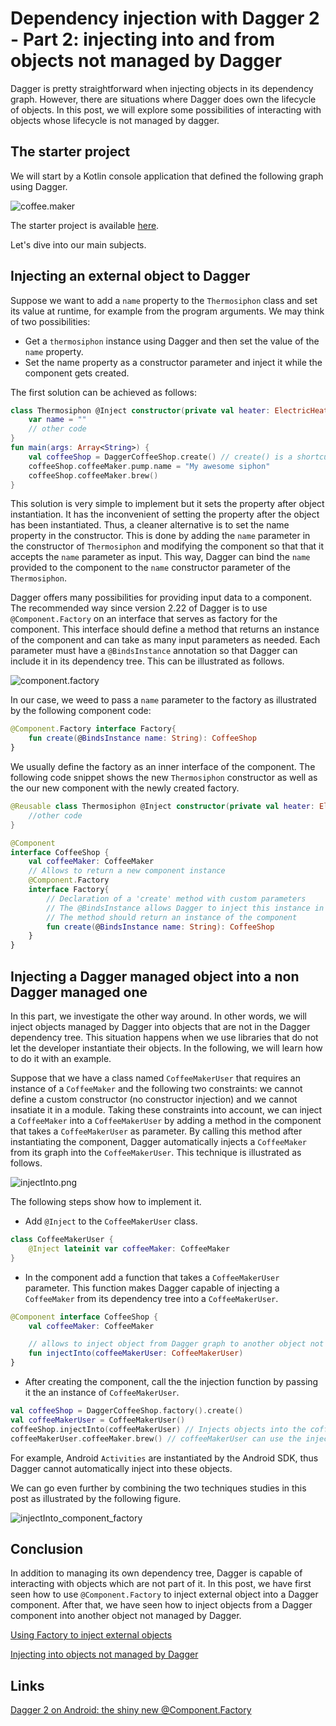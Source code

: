 # Dependency injection with Dagger 2 - Part 2: injecting into and from objects not managed by Dagger

Dagger is pretty straightforward when injecting objects in its dependency graph. However, there are situations where Dagger does own the lifecycle of objects. In this post, we will explore some possibilities of interacting with objects whose lifecycle is not managed by dagger.

## The starter project

We will start by a Kotlin console application that defined the following graph using Dagger.

![coffee.maker](./assets/coffee.maker.png)

The starter project is available [here](https://github.com/yostane/dagger2_android_tutorial/tree/master/dagger-console-inject).

Let's dive into our main subjects.

## Injecting an external object to Dagger

Suppose we want to add a `name` property to the `Thermosiphon` class and set its value at runtime, for example from the program arguments. We may think of two possibilities:

- Get a `thermosiphon` instance using Dagger and then set the value of the `name` property.
- Set the name property as a constructor parameter and inject it while the component gets created.

The first solution can be achieved as follows:

```kotlin
class Thermosiphon @Inject constructor(private val heater: ElectricHeater) {
    var name = ""
    // other code
}
fun main(args: Array<String>) {
    val coffeeShop = DaggerCoffeeShop.create() // create() is a shortcut to builder().build()
    coffeeShop.coffeeMaker.pump.name = "My awesome siphon"
    coffeeShop.coffeeMaker.brew()
}
```

This solution is very simple to implement but it sets the property after object instantiation. It has the inconvenient of setting the property after the object has been instantiated. Thus, a cleaner alternative is to set the name property in the constructor.
This is done by adding the `name` parameter in the constructor of `Thermosiphon` and modifying the component so that that it accepts the `name` parameter as input.
This way, Dagger can bind the `name` provided to the component to the `name` constructor parameter of the `Thermosiphon`.

Dagger offers many possibilities for providing input data to a component.
The recommended way since version 2.22 of Dagger is to use `@Component.Factory` on an interface that serves as factory for the component.
This interface should define a method that returns an instance of the component and can take as many input parameters as needed. Each parameter must have a `@BindsInstance` annotation so that Dagger can include it in its dependency tree. This can be illustrated as follows.

![component.factory](./assets/component.factory.png)

In our case, we weed to pass a `name` parameter to the factory as illustrated by the following component code:

```kotlin
@Component.Factory interface Factory{
    fun create(@BindsInstance name: String): CoffeeShop
}
```

We usually define the factory as an inner interface of the component.
The following code snippet shows the new `Thermosiphon` constructor as well as the our new component with the newly created factory.

```kotlin
@Reusable class Thermosiphon @Inject constructor(private val heater: ElectricHeater, val name: String) {
    //other code
}

@Component
interface CoffeeShop {
    val coffeeMaker: CoffeeMaker
    // Allows to return a new component instance
    @Component.Factory
    interface Factory{
        // Declaration of a 'create' method with custom parameters
        // The @BindsInstance allows Dagger to inject this instance in its dependecy tree
        // The method should return an instance of the component
        fun create(@BindsInstance name: String): CoffeeShop
    }
}
```

## Injecting a Dagger managed object into a non Dagger managed one

In this part, we investigate the other way around.
In other words, we will inject objects managed by Dagger into objects that are not in the Dagger dependency tree.
This situation happens when we use libraries that do not let the developer instantiate their objects. In the following, we will learn how to do it with an example.

Suppose that we have a class named `CoffeeMakerUser` that requires an instance of a `CoffeeMaker` and the following two constraints: we cannot define a custom constructor (no constructor injection) and we cannot insatiate it in a module.
Taking these constraints into account, we can inject a `CoffeeMaker` into a `CoffeeMakerUser` by adding a method in the component that takes a `CoffeeMakerUser` as parameter. 
By calling this method after instantiating the component, Dagger automatically injects a `CoffeeMaker` from its graph into the `CoffeeMakerUser`.
This technique is illustrated as follows.

![injectInto.png](./assets/injectInto.png)

 The following steps show how to implement it.

- Add `@Inject` to the `CoffeeMakerUser` class.

```kotlin
class CoffeeMakerUser {
    @Inject lateinit var coffeeMaker: CoffeeMaker
}
```

- In the component add a function that takes a `CoffeeMakerUser` parameter. This function makes Dagger capable of injecting a `CoffeeMaker` from its dependency tree into a `CoffeeMakerUser`.

```kotlin
@Component interface CoffeeShop {
    val coffeeMaker: CoffeeMaker

    // allows to inject object from Dagger graph to another object not in the dependy graph
    fun injectInto(coffeeMakerUser: CoffeeMakerUser)
}
```

- After creating the component, call the the injection function by passing it the an instance of `CoffeeMakerUser`.

```kotlin
val coffeeShop = DaggerCoffeeShop.factory().create()
val coffeeMakerUser = CoffeeMakerUser()
coffeeShop.injectInto(coffeeMakerUser) // Injects objects into the coffeeMakerUser
coffeeMakerUser.coffeeMaker.brew() // coffeeMakerUser can use the injected coffeeMaker
```

For example, Android `Activities` are instantiated by the Android SDK, thus Dagger cannot automatically inject into these objects.

We can go even further by combining the two techniques studies in this post as illustrated by the following figure.

![injectInto_component_factory](./assets/injectInto_component_factory.png)

## Conclusion

In addition to managing its own dependency tree, Dagger is capable of interacting with objects which are not part of it.
In this post, we have first seen how to use `@Component.Factory` to inject external object into a Dagger component. After that, we have seen how to inject objects from a Dagger component into another object not managed by Dagger.

[Using Factory to inject external objects](https://github.com/yostane/dagger2_android_tutorial/tree/master/03-dagger-console-binds)

[Injecting into objects not managed by Dagger](https://github.com/yostane/dagger2_android_tutorial/tree/master/dagger-manual-inject)

## Links

[Dagger 2 on Android: the shiny new @Component.Factory](https://proandroiddev.com/dagger-and-the-shiny-new-component-factory-c2234fcae6b1)